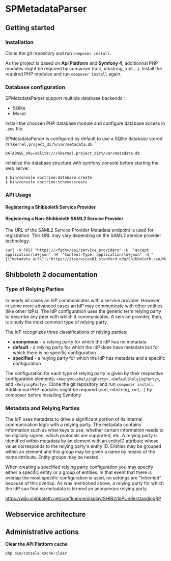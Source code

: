 # SPMetadataParser
## Getting started
### Installation
Clone the git repository and run `composer install`.

As the project is based on **Api Platform** and **Symfony 4**, additionnal PHP modules might be required by composer (curl, mbstring, xml,...). Install the required PHP modules and run `composer install` again.

### Database configuration
SPMetadataParser support multiple database backends :
 - SQlite
 - Mysql

Install the choosen PHP database module and configure database access in `.env` file.

SPMetadataParser is configured by default to use a SQlite database stored in `%kernel.project_dir%/var/metadata.db`.
`
```
DATABASE_URL=sqlite:///%kernel.project_dir%/var/metadata.db  
```

Initialize the database structure with symfony console before starting the web server.

```
$ bin/console doctrine:database:create
$ bin/console doctrine:schema:create
```

### API Usage
#### Registering a Shibboleth Service Provider

#### Registering a Non-Shibboleth SAML2 Service Provider
The URL of the SAML2 Service Provider Metadata endpoint is used for registration.
This URL may vary depending on the SAML2 service provider technology.

```
curl -X POST "https://<fqdn>/api/service_providers" -H  "accept: application/ld+json" -H  "Content-Type: application/ld+json" -d "{\"metadata_url\":\"https://itservices01.stanford.edu/Shibboleth.sso/Metadata\"}"
```

## Shibboleth 2 documentation
### Type of Relying Parties
In nearly all cases an IdP communicates with a service provider. However, in some more advanced cases an IdP may communicate with other entities (like other IdPs). The IdP configuration uses the generic term relying party to describe any peer with which it communicates. A service provider, then, is simply the most common type of relying party.

The IdP recognizes three classifications of relying parties:
  - **anonymous** - a relying party for which the IdP has no metadata
  - **default** - a relying party for which the IdP does have metadata but for which there is no specific configuration
  - **specified** - a relying party for which the IdP has metadata and a specific configuration

  The configuration for each type of relying party is given by their respective configuration elements: `<AnonymousRelyingParty>`, `<DefaultRelyingParty>`, and `<RelyingParty>`.
Clone the git repository and run `composer install`.
Additionnal PHP modules might be required (curl, mbstring, xml,...) by composer before installing Symfony

### Metadata and Relying Parties
The IdP uses metadata to drive a significant portion of its internal communication logic with a relying party. The metadata contains information such as what keys to use, whether certain information needs to be digitally signed, which protocols are supported, etc. A relying party is identified within metadata by an <EntityDescriptor> element with an entityID attribute whose value corresponds to the relying party's entity ID. Entities may be grouped within an <EntitiesDescriptor> element and this group may be given a name by means of the name attribute. Entity groups may be nested.

When creating a specified relying party configuration you may specify either a specific entity or a group of entities. In that event that there is overlap the most specific configuration is used, no settings are "inherited" because of this overlap. As was mentioned above, a relying party for which the IdP can find no metadata is termed an anonymous relying party.

https://wiki.shibboleth.net/confluence/display/SHIB2/IdPUnderstandingRP


## Webservice architecture

## Administrative actions
**Clear the API Platform cache**
```
php bin/console cache:clear
```
